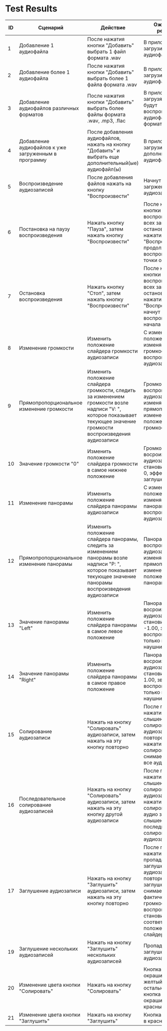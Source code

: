 # Test Results
| ID  | Сценарий | Действие | Ожидаемый результат | Фактический результат | Оценка |
| ------------- | ------------- | ------------- | ------------- | ------------- | ------------- |
|1|Добавление 1 аудиофайла|После нажатия кнопки "Добавить" выбрать 1 файл формата .wav|В приложение загрузиться 1 аудиофайл|||
|2|Добавление более 1 аудиофайла|После нажатия кнопки "Добавить" выбрать более 1 файла формата .wav|В приложение загрузиться более 1 аудиофайл|||
|3|Добавление аудиофайлов различных форматов|После нажатия кнопки "Добавить" выбрать более файлы формата .wav, .mp3, .flac|В приложение загрузятся, а также будут воспроизводиться аудиофайлы данных форматов форматы|||
|4|Добавление аудиофайлов к уже загруженным в программу|После добавления аудиофайлов, нажать на кнопку "Добавить" и выбрать еще дополнительный(ые) аудиофайл(ы)|В приложение загрузится(ятся) дополнительный(ые) аудиофайл(ы)|||
|5|Воспроизведение аудиозаписей|После добавления файлов нажать на кнопку "Воспроизвести"|Начнут играть загрженный аудиозаписи|||
|6|Постановка на паузу воспроизведения|Нажать кнопку "Пауза", затем нажать кнопку "Воспроизвести"|После нажатия кнопки "Пауза" воспроизведение всех записей остановится, после нажатия кнопки "Воспроизвести" продолжат воспроизведение с точки остановки|||
|7|Остановка воспроизведения|Нажать кнопку "Стоп", затем нажать кнопку "Воспроизвести"|После нажатия кнопки "Стоп" воспроизведение всех записей остановится, после нажатия кнопки "Воспроизвести" начнут воспроизведение с начала аудиозаписи|||
|8|Изменение громкости|Изменить положение слайдера громкости аудиозаписи|С изменением положения слайдера изменяется громкость воспроизведения аудиозаписи|||
|9|Прямопропорциональное изменение громкости|Изменить положение слайдера громкости, следить за изменением громкости возле надписи "V: ", которое показывает текующее значение громкости воспроизведения аудиозаписи|Громкость воспроизведения аудиозаписи изменяется прямопорционально изменению положения слайдера громкости|||
|10|Значение громкости "0"|Изменить положение слайдера громкости в самое нижнее положение|Громкость восроизведения аудиозаписи становится равной 0, эффект заглушения|||
|11|Изменение панорамы|Изменить положение слайдера панорамы аудиозаписи|С изменением положения слайдера изменяется панорама воспроизведения аудиозаписи|||
|12|Прямопропорциональное изменение панорамы|Изменить положение слайдера панорамы, следить за изменением панорамы возле надписи "P: ", которое показывает текующее значение панорамы воспроизведения аудиозаписи|Панорама воспроизведения аудиозаписи изменяется прямопорционально изменению положения слайдера панорамы|||
|13|Значение панорамы "Left"|Изменить положение слайдера панорамы в самое левое положение|Панорама восроизведения аудиозаписи становится равной -1.00, звук воспроизводится только в левом наушнике(мониторе)|||
|14|Значение панорамы "Right"|Изменить положение слайдера панорамы в самое правое положение|Панорама восроизведения аудиозаписи становится равной 1.00, звук воспроизводится только в правом наушнике(мониторе)|||
|15|Солирование аудиозаписи|Нажать на кнопку "Солировать" аудиозаписи, затем нажать на эту кнопку повторно|После первого нажатия на кнопку слышен звук только солированной аудиозаписи, после повтороного нажатия солирование снимается, слышны все аудиозаписи|||
|16|Последовательное солирование аудиозаписей|Нажать на кнопку "Солировать" аудиозаписи, затем нажать на эту кнопку другой аудиозаписи|После первого нажатия на кнопку слышен звук только солированной аудиозаписи, после нажатия кнопки солирования другой аудио записи, слышен звук только последней солированной аудиозаписи|||
|17|Заглушение аудиозаписи|Нажать на кнопку "Заглушить" аудиозаписи, затем нажать на эту кнопку повторно|После первого нажатия на кнопку пропадает звук заглушенной аудиозаписи, после повторного нажатия заглушение снимается, фактическая громкость воспроизведения становится равной в соответсвтие с положением слайдера громкости|||
|19|Заглушение нескольких аудиозаписей|Нажать на кнопку "Заглушить" нескольких аудиозаписей|Пропадает звук заглушенный аудиозаписей|||
|20|Изменение цвета кнопки "Солировать"|Нажать на кнопку "Солировать"|Кнопка окрашивается в желтый цвет, на остальных дорожках кнопка "Заглушить" окрашивается в красный цвет|||
|21|Изменение цвета кнопки "Заглушить"|Нажать на кнопку "Заглушить"|Кнопка окрашивает в красный цвет|||


